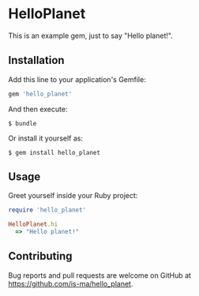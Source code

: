 # HelloPlanet

This is an example gem, just to say "Hello planet!".

## Installation

Add this line to your application's Gemfile:

```ruby
gem 'hello_planet'
```

And then execute:

    $ bundle

Or install it yourself as:

    $ gem install hello_planet

## Usage

Greet yourself inside your Ruby project:

```ruby
require 'hello_planet'

HelloPlanet.hi
  => "Hello planet!"
```

## Contributing

Bug reports and pull requests are welcome on GitHub at https://github.com/is-ma/hello_planet.

